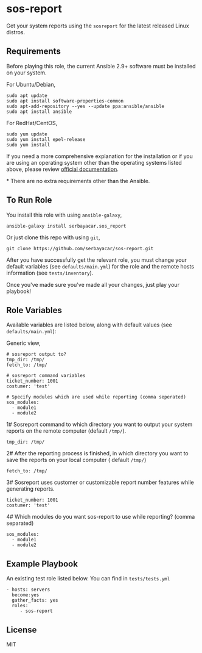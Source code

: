 sos-report
=========

Get your system reports using the `sosreport` for the latest released Linux distros.

Requirements
------------
Before playing this role, the current Ansible 2.9+ software must be installed on your system.  

For Ubuntu/Debian,
```
sudo apt update
sudo apt install software-properties-common
sudo apt-add-repository --yes --update ppa:ansible/ansible
sudo apt install ansible
```

For RedHat/CentOS,
```
sudo yum update
sudo yum install epel-release
sudo yum install
```

If you need a more comprehensive explanation for the installation or if you are using an operating system other than the operating systems listed above, please review [official documentation](https://docs.ansible.com/ansible/latest/installation_guide/intro_installation.html).  

\* There are no extra requirements other than the Ansible. 

To Run Role
-----------

You install this role with using `ansible-galaxy`,

```
ansible-galaxy install serbayacar.sos_report
```

Or just clone this repo with using `git`,

```
git clone https://github.com/serbayacar/sos-report.git
```

After you have successfully get the relevant role, you must change your default variables (see `defaults/main.yml`) for the role and the remote hosts information (see `tests/inventory`).  

Once you've made sure you've made all your changes, just play your playbook!


Role Variables
--------------
Available variables are listed below, along with default values (see `defaults/main.yml`):

Generic view,

    # sosreport output to?
    tmp_dir: /tmp/
    fetch_to: /tmp/

    # sosreport command variables
    ticket_number: 1001
    costumer: 'test'

    # Specify modules which are used while reporting (comma seperated)
    sos_modules:
      - module1
      - module2
  

1# Sosreport command to which directory you want to output your system reports on the remote computer (default `/tmp/`). 

    tmp_dir: /tmp/

2# After the reporting process is finished, in which directory you want to save the reports on your local computer ( default `/tmp/`)

    fetch_to: /tmp/

3# Sosreport uses customer or customizable report number features while generating reports.  

    ticket_number: 1001
    costumer: 'test'

4# Which modules do you want sos-report to use while reporting? (comma separated) 

    sos_modules: 
      - module1
      - module2 

Example Playbook
----------------

An existing test role listed below. You can find in `tests/tests.yml`

    - hosts: servers
      become:yes
      gather_facts: yes
      roles:
         - sos-report

License
-------

MIT
